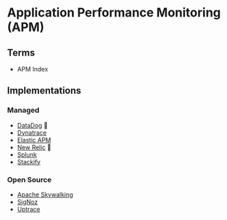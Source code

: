 # Application Performance Monitoring (APM)

<!--
https://github.com/pixie-io/pixie
-->

## Terms

- APM Index

## Implementations

### Managed

- [DataDog](/datadog/README.md) 🌟
- [Dynatrace](/dynatrace.md)
- [Elastic APM](/elastic/elastic-apm.md)
- [New Relic](/newrelic/README.md) 🌟
- [Splunk](/splunk.md)
- [Stackify](https://stackify.com)

### Open Source

- [Apache Skywalking](/apache/skywalking.md)
- [SigNoz](/signoz/README.md)
- [Uptrace](/uptrace.md)

<!--
https://github.com/coroot/coroot

- [OpenAPM](/openapm.md)
-->
